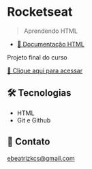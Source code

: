 # Rocketseat

> Aprendendo HTML

- [🔗 Documentação HTML](https://developer.mozilla.org/pt-BR/docs/Web/HTML)

Projeto final do curso

[🔗 Clique aqui para acessar](https://soubeatrizkaroline.github.io/Rocketseat_HTML/)

## 🛠 Tecnologias

- HTML
- Git e Github

## 💙 Contato

ebeatrizkcs@gmail.com
